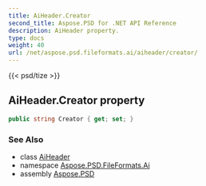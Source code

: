 ```yaml
---
title: AiHeader.Creator
second_title: Aspose.PSD for .NET API Reference
description: AiHeader property. 
type: docs
weight: 40
url: /net/aspose.psd.fileformats.ai/aiheader/creator/
---
```

{{< psd/tize >}}
## AiHeader.Creator property

```csharp
public string Creator { get; set; }
```

### See Also

* class [AiHeader](../)
* namespace [Aspose.PSD.FileFormats.Ai](../../aiheader/)
* assembly [Aspose.PSD](../../../)



